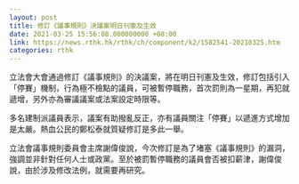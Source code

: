 ```yaml
---
layout: post
title: 修訂《議事規則》決議案明日刊憲及生效
date: 2021-03-25 15:56:08.000000000 +08:00
link: https://news.rthk.hk/rthk/ch/component/k2/1582541-20210325.htm
categories: rthk
---
```


立法會大會通過修訂《議事規則》的決議案，將在明日刊憲及生效，修訂包括引入「停賽」機制，行為極不檢點的議員，可被暫停職務，首次罰則為一星期，再犯就遞增，另外亦為審議議案或法案設定時限等。

多名建制派議員表示，議案有助撥亂反正，亦有議員關注「停賽」以遞進方式增加是太嚴。熱血公民的鄭松泰就質疑修訂是多此一舉。

立法會議事規則委員會主席謝偉俊說，今次修訂是為了堵塞《議事規則》的漏洞，強調並非針對任何人士或政黨。至於被罰暫停職務的議員會否被扣薪津，謝偉俊說，由於涉及修改法例，就需要再研究。
